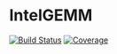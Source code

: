 # IntelGEMM

[![Build Status](https://github.com/AStupidBear/IntelGEMM.jl/workflows/CI/badge.svg)](https://github.com/AStupidBear/IntelGEMM.jl/actions)
[![Coverage](https://codecov.io/gh/AStupidBear/IntelGEMM.jl/branch/master/graph/badge.svg)](https://codecov.io/gh/AStupidBear/IntelGEMM.jl)
